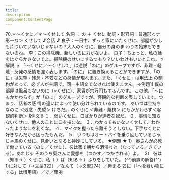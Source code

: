 ```yaml
---
title:
description
component:ContentPage
---
```



70.＊～くせに／＊～くせして
名詞 ： の ＋ くせに
動詞・形容詞：普通形＜ナ形ーな＞ くせして
♪会話 ♪
良子：一日中、ずっと家にいたくせに、部屋が少しも片づいていないじゃないの？大人のくせに、自分の身のま わりの始末もできないのね。
李：この掃除機、新しいのに力がないよ。
良子：ちょっと、私の話をはぐらかさないでよ。掃除機のせいにするつもり？いいわけもいいとこね。
♯解説 ♭
「～くせに／～くせして」は逆説「のに」のグループですが、非難・軽蔑・反発の感情を強く表します。「のに」 に置き換えることができますが、「のに」は失望・残念・不安などの感情が現れます。また、「くせに」は用法上 の制約があって、必ず人が主語で、同一主語文でなければ使えません。→例題1)
僕の部屋は風呂もないのに（×くせに）、家賃が六万円もするんです。 この他、「～にもかかわらず」が「のに」のグループですが、客観的な判断を表しています。つまり、話者の感
情の違いによって使い分けられているのです。
あいつは金持ち なのに ＜残念・失望＞ けちだ。 のくせに ＜非難・蔑視＞ にもかかわらず＜客観的判断＞
§例文 §
１．弱いくせに、口ばかりが達者な奴だ。
２．事情も知らないくせに、他人のことに口を挟むな。
３．わかってもいないくせして、わかったような口を利くな。
４．マイクを握ったら離そうとしない。下手なくせに好きなんだから困ったもんだ。
５．いつもはオートバイを乗り回しているじゃじゃ馬のくせに、見合いとなると神妙にしている。
★例題 ★
1） 奥さんが必死で働いている（のに／くせに）、彼は家で朝から酒浸りと（なっている／きている）。あれじゃ
そのうち奥さんに愛想を（つかす／つかされる）よ。  
2） 彼は（知る→ ）くせに、私（ ）は（知る→ ）ふりをしていた。
(^^)前課の解答(^^)
1)に対して（→文型322）／なんて（→文型274）／極まる
2)に（「～を食い物にする」は慣用語）／で／卑劣
